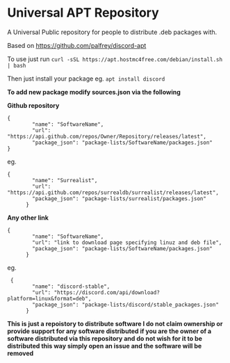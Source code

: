 # Universal APT Repository
A Universal Public repository for people to distribute .deb packages with.

Based on https://github.com/palfrey/discord-apt

To use just run 
```curl -sSL https://apt.hostmc4free.com/debian/install.sh | bash```

Then just install your package eg. 
```apt install discord```

**To add new package modify sources.json via the following**

**Github repository**

```
{
        "name": "SoftwareName",
        "url": "https://api.github.com/repos/Owner/Repository/releases/latest",
        "package_json": "package-lists/SoftwareName/packages.json"
}
```

eg.
```
{
        "name": "Surrealist",
        "url": "https://api.github.com/repos/surrealdb/surrealist/releases/latest",
        "package_json": "package-lists/surrealist/packages.json"
      }
```

**Any other link**

```
{
        "name": "SoftwareName",
        "url": "link to download page specifying linuz and deb file",
        "package_json": "package-lists/SoftwareName/packages.json"
      }
```
eg.
```
 {
        "name": "discord-stable",
        "url": "https://discord.com/api/download?platform=linux&format=deb",
        "package_json": "package-lists/discord/stable_packages.json"
      }
```


**This is just a repoistory to distribute software I do not claim ownership or provide support for any software distributed if you are the owner of a software distributed via this repository and do not wish for it to be distributed this way simply open an issue and the software will be removed**

